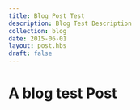 ```yaml
---
title: Blog Post Test
description: Blog Test Description
collection: blog
date: 2015-06-01
layout: post.hbs
draft: false
---
```


# A blog test Post

